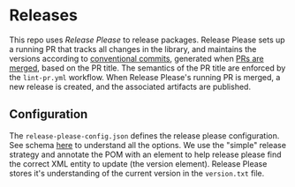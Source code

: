 # Releases

This repo uses _Release Please_ to release packages. Release Please sets up a running PR that tracks all changes in the library, and maintains the versions according to [conventional commits](https://www.conventionalcommits.org/en/v1.0.0/), generated when [PRs are merged](https://github.com/amannn/action-semantic-pull-request), based on the PR title. The semantics of the PR title are enforced by the `lint-pr.yml` workflow. When Release Please's running PR is merged, a new release is created, and the associated artifacts are published.

## Configuration

The `release-please-config.json` defines the release please configuration. See schema [here](https://github.com/googleapis/release-please/blob/main/schemas/config.json) to understand all the options. We use the "simple" release strategy and annotate the POM with an element to help release please find the correct XML entity to update (the version element). Release Please stores it's understanding of the current version in the `version.txt` file.